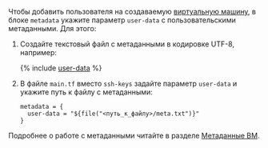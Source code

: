 Чтобы добавить пользователя на создаваемую [виртуальную машину](../../compute/concepts/vm.md), в блоке `metadata` укажите параметр `user-data` с пользовательскими метаданными. Для этого:
1. Создайте текстовый файл с метаданными в кодировке UTF-8, например:

   {% include [user-data](../../_includes/compute/user-data.md) %}

1. В файле `main.tf` вместо `ssh-keys` задайте параметр `user-data` и укажите путь к файлу с метаданными:

   ```hcl
   metadata = {
     user-data = "${file("<путь_к_файлу>/meta.txt")}"
   }
   ```

Подробнее о работе с метаданными читайте в разделе [Метаданные ВМ](../../compute/concepts/vm-metadata).